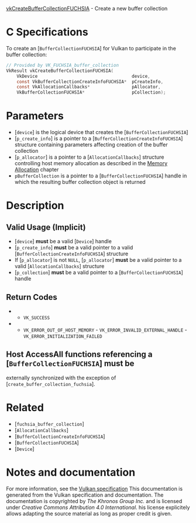 [vkCreateBufferCollectionFUCHSIA](https://www.khronos.org/registry/vulkan/specs/1.3-extensions/man/html/vkCreateBufferCollectionFUCHSIA.html) - Create a new buffer collection

# C Specifications
To create an [`BufferCollectionFUCHSIA`] for Vulkan to participate in
the buffer collection:
```c
// Provided by VK_FUCHSIA_buffer_collection
VkResult vkCreateBufferCollectionFUCHSIA(
    VkDevice                                    device,
    const VkBufferCollectionCreateInfoFUCHSIA*  pCreateInfo,
    const VkAllocationCallbacks*                pAllocator,
    VkBufferCollectionFUCHSIA*                  pCollection);
```

# Parameters
- [`device`] is the logical device that creates the [`BufferCollectionFUCHSIA`]
- [`p_create_info`] is a pointer to a [`BufferCollectionCreateInfoFUCHSIA`] structure containing parameters affecting creation of the buffer collection
- [`p_allocator`] is a pointer to a [`AllocationCallbacks`] structure controlling host memory allocation as described in the [Memory Allocation](https://www.khronos.org/registry/vulkan/specs/1.3-extensions/html/vkspec.html#memory-allocation) chapter
- `pBufferCollection` is a pointer to a [`BufferCollectionFUCHSIA`] handle in which the resulting buffer collection object is returned

# Description
## Valid Usage (Implicit)
-  [`device`] **must**  be a valid [`Device`] handle
-  [`p_create_info`] **must**  be a valid pointer to a valid [`BufferCollectionCreateInfoFUCHSIA`] structure
-    If [`p_allocator`] is not `NULL`, [`p_allocator`] **must**  be a valid pointer to a valid [`AllocationCallbacks`] structure
-  [`p_collection`] **must**  be a valid pointer to a [`BufferCollectionFUCHSIA`] handle

## Return Codes
*   - `VK_SUCCESS` 
*   - `VK_ERROR_OUT_OF_HOST_MEMORY`  - `VK_ERROR_INVALID_EXTERNAL_HANDLE`  - `VK_ERROR_INITIALIZATION_FAILED` 

## Host AccessAll functions referencing a [`BufferCollectionFUCHSIA`] **must**  be
externally synchronized with the exception of
[`create_buffer_collection_fuchsia`].

# Related
- [`fuchsia_buffer_collection`]
- [`AllocationCallbacks`]
- [`BufferCollectionCreateInfoFUCHSIA`]
- [`BufferCollectionFUCHSIA`]
- [`Device`]

# Notes and documentation
For more information, see the [Vulkan specification](https://www.khronos.org/registry/vulkan/specs/1.3-extensions/html/vkspec.html)
This documentation is generated from the Vulkan specification and documentation.
The documentation is copyrighted by *The Khronos Group Inc.* and is licensed under *Creative Commons Attribution 4.0 International*.
his license explicitely allows adapting the source material as long as proper credit is given.
        